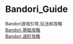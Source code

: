 # Bandori_Guide
Bandori游戏引导,玩法和攻略<br>
[Bandori 基础攻略](/Basic_Guide.md)<br>
[Bandori 进阶攻略](/Advanced_Guide.md)<br>
